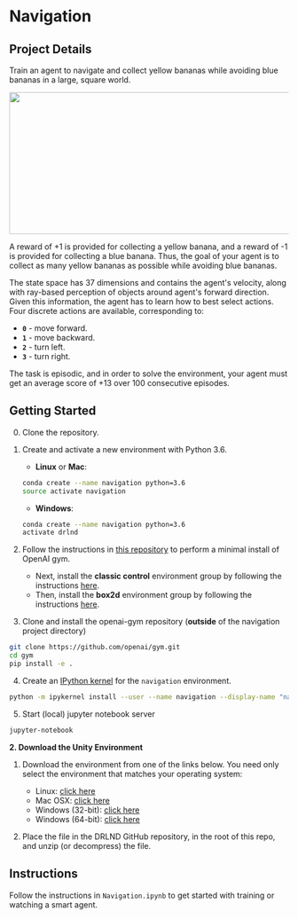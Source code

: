 [//]: # (Image References)

# Navigation

## Project Details

Train an agent to navigate and collect yellow bananas while avoiding blue bananas in a large, square world.

<p align="center"><a href="https://github.com/plopd/navigation/blob/master/results/trained_agent.gif">
 <img width="512" height="256" src="https://github.com/plopd/navigation/blob/master/results/trained_agent.gif"></a>
</p>

A reward of +1 is provided for collecting a yellow banana, and a reward of -1 is provided for collecting a blue banana.  Thus, the goal of your agent is to collect as many yellow bananas as possible while avoiding blue bananas.  

The state space has 37 dimensions and contains the agent's velocity, along with ray-based perception of objects around agent's forward direction.  Given this information, the agent has to learn how to best select actions.  Four discrete actions are available, corresponding to:
- **`0`** - move forward.
- **`1`** - move backward.
- **`2`** - turn left.
- **`3`** - turn right.

The task is episodic, and in order to solve the environment, your agent must get an average score of +13 over 100 consecutive episodes.

## Getting Started

0. Clone the repository.

1. Create and activate a new environment with Python 3.6.

	- __Linux__ or __Mac__: 
	```bash
	conda create --name navigation python=3.6
	source activate navigation
	```
	- __Windows__: 
	```bash
	conda create --name navigation python=3.6 
	activate drlnd
	```
	
2. Follow the instructions in [this repository](https://github.com/openai/gym) to perform a minimal install of OpenAI gym.  
	- Next, install the **classic control** environment group by following the instructions [here](https://github.com/openai/gym#classic-control).
	- Then, install the **box2d** environment group by following the instructions [here](https://github.com/openai/gym#box2d).
	
3. Clone and install the openai-gym repository (**outside** of the navigation project directory)
```bash
git clone https://github.com/openai/gym.git
cd gym
pip install -e .
```

4. Create an [IPython kernel](http://ipython.readthedocs.io/en/stable/install/kernel_install.html) for the `navigation` environment.  
```bash
python -m ipykernel install --user --name navigation --display-name "navigation"
```

5. Start (local) jupyter notebook server
```bash
jupyter-notebook
```

**2. Download the Unity Environment**

1. Download the environment from one of the links below. You need only select the environment that matches your operating system:
    - Linux: [click here](https://s3-us-west-1.amazonaws.com/udacity-drlnd/P1/Banana/Banana_Linux.zip)
    - Mac OSX: [click here](https://s3-us-west-1.amazonaws.com/udacity-drlnd/P1/Banana/Banana.app.zip)
    - Windows (32-bit): [click here](https://s3-us-west-1.amazonaws.com/udacity-drlnd/P1/Banana/Banana_Windows_x86.zip)
    - Windows (64-bit): [click here](https://s3-us-west-1.amazonaws.com/udacity-drlnd/P1/Banana/Banana_Windows_x86_64.zip)

2. Place the file in the DRLND GitHub repository, in the root of this repo, and unzip (or decompress) the file. 

## Instructions

Follow the instructions in `Navigation.ipynb` to get started with training or watching a smart agent.
